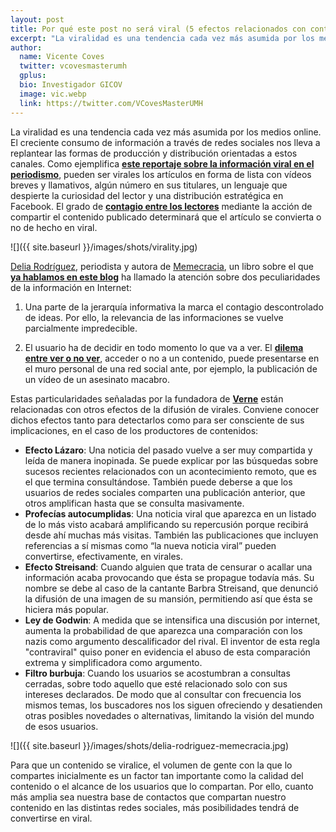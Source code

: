 ```yaml
---
layout: post
title: Por qué este post no será viral (5 efectos relacionados con contenidos virales)
excerpt: "La viralidad es una tendencia cada vez más asumida por los medios online. El creciente consumo de información a través de redes sociales nos lleva a replantear las formas de producción y distribución orientadas a estos canales. Como ejemplifica este reportaje sobre la información viral en el periodismo, pueden ser virales los artículos en forma de lista con vídeos breves y llamativos, algún número en sus titulares, un lenguaje que despierte la curiosidad del lector y una distribución estratégica en Facebook. El grado de mediante la acción de compartir el contenido publicado determinará que el artículo se convierta o no de hecho en viral."
author:
  name: Vicente Coves
  twitter: vcovesmasterumh
  gplus:  
  bio: Investigador GICOV
  image: vic.webp
  link: https://twitter.com/VCovesMasterUMH
---
```

La viralidad es una tendencia cada vez más asumida por los medios online. El creciente consumo de información a través de redes sociales nos lleva a replantear las formas de producción y distribución orientadas a estos canales. Como ejemplifica [**este reportaje sobre la información viral en el periodismo**](http://politica.elpais.com/politica/2015/02/06/actualidad/1423226797_792858.html),  pueden ser virales los artículos en forma de lista con vídeos breves y llamativos, algún número en sus titulares, un lenguaje que despierte la curiosidad del lector y una distribución estratégica en Facebook. El grado de [**contagio entre los lectores**](http://www.pnas.org/content/111/24/8788) mediante la acción de compartir el contenido publicado determinará que el artículo se convierta o no de hecho en viral.

![]({{ site.baseurl }}/images/shots/virality.jpg)

[Delia Rodríguez](https://twitter.com/delia2d), periodista y autora de [Memecracia](http://www.yorokobu.es/memecracia), un libro sobre el que [**ya hablamos en este blog**](http://mip.umh.es/blog/2015/02/18/memecracia-periodismo/)  ha llamado la atención sobre dos peculiaridades de la información en Internet:

1. Una parte de la jerarquía informativa la marca el contagio descontrolado de ideas. Por ello, la relevancia de las informaciones se vuelve parcialmente impredecible.

2. El usuario ha de decidir en todo momento lo que va a ver. El [**dilema entre ver o no ver**](http://elpais.com/elpais/2015/08/28/opinion/1440777857_233431.html), acceder o no a un contenido, puede presentarse en el muro personal de una red social ante, por ejemplo, la publicación de un vídeo de un asesinato macabro.  

Estas particularidades señaladas por la fundadora de [**Verne**](http://verne.elpais.com) están relacionadas con otros efectos de la difusión de virales. Conviene conocer dichos efectos tanto para detectarlos como para ser consciente de sus implicaciones, en el caso de los productores de contenidos:

- **Efecto Lázaro**: Una noticia del pasado vuelve a ser muy compartida y leída de manera inopinada. Se puede explicar por las búsquedas sobre sucesos recientes relacionados con un acontecimiento remoto, que es el que termina consultándose. También puede deberse a que los usuarios de redes sociales comparten una publicación anterior, que otros amplifican hasta que se consulta masivamente.
- **Profecías autocumplidas**: Una noticia viral que aparezca en un listado de lo más visto acabará amplificando su repercusión porque recibirá desde ahí muchas más visitas. También las publicaciones que incluyen referencias a sí mismas como “la nueva noticia viral” pueden convertirse, efectivamente, en virales.
- **Efecto Streisand**: Cuando alguien que trata de censurar o acallar una información acaba provocando que ésta se propague todavía más. Su nombre se debe al caso de la cantante Barbra Streisand, que denunció la difusión de una imagen de su mansión, permitiendo así que ésta se hiciera más popular.
- **Ley de Godwin**: A medida que se intensifica una discusión por internet, aumenta la probabilidad de que aparezca una comparación con los nazis como argumento descalificador del rival. El inventor de esta regla "contraviral" quiso poner en evidencia el abuso de esta comparación extrema y simplificadora como argumento.
- **Filtro burbuja**: Cuando los usuarios se acostumbran a consultas cerradas, sobre todo aquello que esté relacionado solo con sus intereses declarados. De modo que al consultar con frecuencia los mismos temas, los buscadores nos los siguen ofreciendo y desatienden otras posibles novedades o alternativas, limitando la visión del mundo de esos usuarios.
 
![]({{ site.baseurl }}/images/shots/delia-rodriguez-memecracia.jpg)
 
Para que un contenido se viralice, el volumen de gente con la que lo compartes inicialmente es un factor tan importante como la calidad del contenido o el alcance de los usuarios que lo compartan. Por ello, cuanto más amplia sea nuestra base de contactos que compartan nuestro contenido en las distintas redes sociales, más posibilidades tendrá de convertirse en viral.
